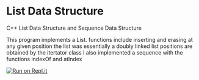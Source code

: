 # List Data Structure
C++ List Data Structure and Sequence Data Structure

This program implements a List. functions include inserting and erasing at any given position
the list was essentially a doubly linked list
positions are obtained by the itertator class
I also implemented a sequence with the functions indexOf and atIndex

[![Run on Repl.it](https://repl.it/badge/github/danielzelfo/List-Data-Structure)](https://repl.it/github/danielzelfo/List-Data-Structure)